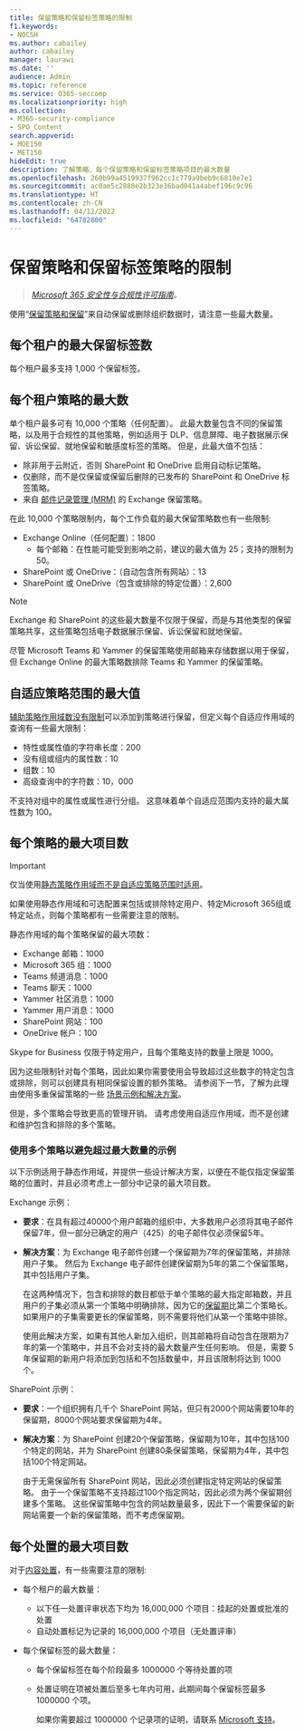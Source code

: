 ```yaml
---
title: 保留策略和保留标签策略的限制
f1.keywords:
- NOCSH
ms.author: cabailey
author: cabailey
manager: laurawi
ms.date: ''
audience: Admin
ms.topic: reference
ms.service: O365-seccomp
ms.localizationpriority: high
ms.collection:
- M365-security-compliance
- SPO_Content
search.appverid:
- MOE150
- MET150
hideEdit: true
description: 了解策略、每个保留策略和保留标签策略项目的最大数量
ms.openlocfilehash: 260b99a4519937f962cc1c779a9beb9c6810e7e1
ms.sourcegitcommit: ac0ae5c2888e2b323e36bad041a4abef196c9c96
ms.translationtype: HT
ms.contentlocale: zh-CN
ms.lasthandoff: 04/12/2022
ms.locfileid: "64782800"
---
```

# <a name="limits-for-retention-policies-and-retention-label-policies"></a>保留策略和保留标签策略的限制

>*[Microsoft 365 安全性与合规性许可指南](/office365/servicedescriptions/microsoft-365-service-descriptions/microsoft-365-tenantlevel-services-licensing-guidance/microsoft-365-security-compliance-licensing-guidance)。*

使用“[保留策略和保留](retention.md#retention-policies-and-retention-labels)”来自动保留或删除组织数据时，请注意一些最大数量。

## <a name="maximum-number-of-retention-labels-per-tenant"></a>每个租户的最大保留标签数

每个租户最多支持 1,000 个保留标签。

## <a name="maximum-number-of-policies-per-tenant"></a>每个租户策略的最大数

单个租户最多可有 10,000 个策略（任何配置）。 此最大数量包含不同的保留策略，以及用于合规性的其他策略，例如适用于 DLP、信息屏障、电子数据展示保留、诉讼保留、就地保留和敏感度标签的策略。 但是，此最大值不包括：

- 除非用于云附近，否则 SharePoint 和 OneDrive 启用自动标记策略。
- 仅删除，而不是仅保留或保留后删除的已发布的 SharePoint 和 OneDrive 标签策略。
- 来自 [邮件记录管理 (MRM)](/exchange/security-and-compliance/messaging-records-management/messaging-records-management) 的 Exchange 保留策略。

在此 10,000 个策略限制内，每个工作负载的最大保留策略数也有一些限制:

- Exchange Online（任何配置）：1800
  - 每个邮箱：在性能可能受到影响之前，建议的最大值为 25；支持的限制为 50。
- SharePoint 或 OneDrive：（自动包含所有网站）：13
- SharePoint 或 OneDrive（包含或排除的特定位置）：2,600

> [!NOTE]
> Exchange 和 SharePoint 的这些最大数量不仅限于保留，而是与其他类型的保留策略共享，这些策略包括电子数据展示保留、诉讼保留和就地保留。

尽管 Microsoft Teams 和 Yammer 的保留策略使用邮箱来存储数据以用于保留，但 Exchange Online 的最大策略数排除 Teams 和 Yammer 的保留策略。

## <a name="maximums-for-adaptive-policy-scopes"></a>自适应策略范围的最大值

[辅助策略作用域数没有限制](retention.md#adaptive-or-static-policy-scopes-for-retention)可以添加到策略进行保留，但定义每个自适应作用域的查询有一些最大限制：

- 特性或属性值的字符串长度：200
- 没有组或组内的属性数：10
- 组数：10
- 高级查询中的字符数：10，000

不支持对组中的属性或属性进行分组。 这意味着单个自适应范围内支持的最大属性数为 100。

## <a name="maximum-number-of-items-per-policy"></a>每个策略的最大项目数

> [!IMPORTANT]
> 仅当使用[静态策略作用域而不是自适应策略范围时适用](retention.md#adaptive-or-static-policy-scopes-for-retention)。

如果使用静态作用域和可选配置来包括或排除特定用户、特定Microsoft 365组或特定站点，则每个策略都有一些需要注意的限制。

静态作用域的每个策略保留的最大项数：

- Exchange 邮箱：1000
- Microsoft 365 组：1000
- Teams 频道消息：1000
- Teams 聊天：1000
- Yammer 社区消息：1000
- Yammer 用户消息：1000
- SharePoint 网站：100
- OneDrive 帐户：100

Skype for Business 仅限于特定用户，且每个策略支持的数量上限是 1000。

因为这些限制针对每个策略，因此如果你需要使用会导致超过这些数字的特定包含或排除，则可以创建具有相同保留设置的额外策略。 请参阅下一节，了解为此理由使用多重保留策略的一些 [场景示例和解决方案](#examples-of-using-multiple-policies-to-avoid-exceeding-maximum-numbers)。

但是，多个策略会导致更高的管理开销。 请考虑使用自适应作用域，而不是创建和维护包含和排除的多个策略。

### <a name="examples-of-using-multiple-policies-to-avoid-exceeding-maximum-numbers"></a>使用多个策略以避免超过最大数量的示例

以下示例适用于静态作用域，并提供一些设计解决方案，以便在不能仅指定保留策略的位置时，并且必须考虑上一部分中记录的最大项目数。

Exchange 示例：

- **要求**：在具有超过40000个用户邮箱的组织中，大多数用户必须将其电子邮件保留7年，但一部分已确定的用户（425）的电子邮件仅必须保留5年。

- **解决方案**：为 Exchange 电子邮件创建一个保留期为7年的保留策略，并排除用户子集。 然后为 Exchange 电子邮件创建保留期为5年的第二个保留策略，其中包括用户子集。

    在这两种情况下，包含和排除的数目都低于单个策略的最大指定邮箱数，并且用户的子集必须从第一个策略中明确排除，因为它的[保留期](retention.md#the-principles-of-retention-or-what-takes-precedence)比第二个策略长。如果用户的子集需要更长的保留策略，则不需要将他们从第一个策略中排除。

    使用此解决方案，如果有其他人新加入组织，则其邮箱将自动包含在限期为7年的第一个策略中，并且不会对支持的最大数量产生任何影响。 但是，需要 5 年保留期的新用户将添加到包括和不包括数量中，并且该限制将达到 1000 个。

SharePoint 示例：

- **要求**：一个组织拥有几千个 SharePoint 网站，但只有2000个网站需要10年的保留期，8000个网站要求保留期为4年。

- **解决方案**：为 SharePoint 创建20个保留策略，保留期为10年，其中包括100个特定的网站，并为 SharePoint 创建80条保留策略，保留期为4年，其中包括100个特定网站。

    由于无需保留所有 SharePoint 网站，因此必须创建指定特定网站的保留策略。 由于一个保留策略不支持超过100个指定网站，因此必须为两个保留期创建多个策略。 这些保留策略中包含的网站数量最多，因此下一个需要保留的新网站需要一个新的保留策略，而不考虑保留期。

## <a name="maximum-number-of-items-for-disposition"></a>每个处置的最大项目数

对于[内容处置](disposition.md)，有一些需要注意的限制:

- 每个租户的最大数量：
  - 以下任一处置评审状态下均为 16,000,000 个项目：挂起的处置或批准的处置
  - 自动处置标记为记录的 16,000,000 个项目（无处置评审）

- 每个保留标签的最大数量：
  - 每个保留标签在每个阶段最多 1000000 个等待处置的项
  - 处置证明在项被处置后至多七年内可用，此期间每个保留标签最多 1000000 个项。

    如果你需要超过 1000000 个记录项的证明，请联系 [Microsoft 支持](../admin/get-help-support.md)。
